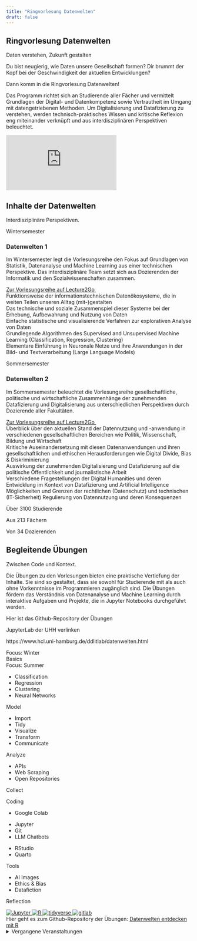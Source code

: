 ```yaml
---
title: "Ringvorlesung Datenwelten"
draft: false
---
```

<!-- <div class="background-pattern"> -->

<section>
    <div class="section-title">
        <h2>Ringvorlesung Datenwelten</h2>
        <p>Daten verstehen, Zukunft gestalten</p>
    </div>
    <div class="datenwelten-hero">
        <div class="datenwelten-hero-left">
            <p>Du bist neugierig, wie Daten unsere Gesellschaft formen? Dir brummt der Kopf bei der Geschwindigkeit der aktuellen Entwicklungen?</p>
        </div>
        <!-- <div class="datenwelten-hero-icons">
            <i class="codicon codicon-preview"></i>
            <i class="codicon codicon-project"></i>
            <i class="codicon codicon-pulse"></i>
            <i class="codicon codicon-question"></i>
            <i class="codicon codicon-radio-tower"></i>
        </div> -->
        <div class="datenwelten-hero-right">
            <p class="datenwelten-hero-answer">Dann komm in die Ringvorlesung Datenwelten!</p>
            <p>Das Programm richtet sich an Studierende aller Fächer und vermittelt Grundlagen der Digital- und Datenkompetenz sowie Vertrautheit im Umgang mit datengetriebenen Methoden. Um Digitalisierung und Datafizierung zu verstehen, werden technisch-praktisches Wissen und kritische Reflexion eng miteinander verknüpft und aus interdisziplinären Perspektiven beleuchtet.</p>
        </div>
    </div>
    <div class="wide-movie-container">
        <iframe class="wide-movie" src='https://lecture2go.uni-hamburg.de/o/iframe/?obj=71206'  title='Video: Warum DATENWELTEN eine Vorlesung für Dich ist!' frameborder='0' allowfullscreen></iframe>
    </div>
</section>



<section>
    <div class="section-content">
    <div class="section-title">
        <h2>Inhalte der Datenwelten</h2>
        <p>Interdisziplinäre Perspektiven.</p>
    </div>
    <div class="dw-background">
    <div class="dw-glass datenwelten-inhalte">
        <div class="datenwelten-inhalte-winter-meta">
            <p class="dw-pretitle">Wintersemester</p>
            <h3>Datenwelten 1</h3>
            <p class="datenwelten-inhalte-text">Im Wintersemester legt die Vorlesungsreihe den Fokus auf <span class="highlight">Grundlagen von Statistik, Datenanalyse und Machine Learning</span> aus einer technischen Perspektive. Das <span class="highlight">interdisziplinäre Team</span> setzt sich aus Dozierenden der Informatik und den Sozialwissenschaften zusammen.</p>
            <div>
                <a class="hover-fx" href="https://lecture2go.uni-hamburg.de/l2go/-/get/l/7566" target="_blank">
                    Zur Vorlesungsreihe auf Lecture2Go
                    <i class='codicon codicon-arrow-right' style='font-size: 1em; transform: rotate(-45deg); display: inline-block; font-weight: 1000'></i>  
                </a>
            </div>
        </div>
        <div class="grid grid-datenwelten-inhalte datenwelten-inhalte-winter-content">
                <i class="icon-bullet codicon codicon-debug-disconnect"></i>
                <div><span class="highlight">Funktionsweise</span> der informationstechnischen Datenökosysteme, die in weiten Teilen unseren Alltag (mit-)gestalten</div>
                <i class="icon-bullet codicon codicon-cloud-upload"></i>
                <div>Das <span class="highlight">technische und soziale Zusammenspiel</span> dieser Systeme bei der Erhebung, Aufbewahrung und Nutzung von Daten</div>
                <i class="icon-bullet codicon codicon-graph-scatter"></i>
                <div>Einfache <span class="highlight">statistische und visualisierende Verfahren</span> zur explorativen Analyse von Daten</div>
                <i class="icon-bullet codicon codicon-debug-alt"></i>
                <div>Grundlegende Algorithmen des Supervised and Unsupervised <span class="highlight">Machine Learning</span> (Classification, Regression, Clustering)</div>
                <i class="icon-bullet codicon codicon-combine"></i>
                <div>Elementare Einführung in <span class="highlight">Neuronale Netze</span> und ihre Anwendungen in der Bild- und Textverarbeitung (Large Language Models)</div>
            </div>
        <div class="datenwelten-inhalte-sommer-meta">
            <p class="dw-pretitle">Sommersemester</p>
            <h3>Datenwelten 2</h3>
            <p class="datenwelten-inhalte-text">Im Sommersemester beleuchtet die Vorlesungsreihe gesellschaftliche, politische und wirtschaftliche Zusammenhänge der zunehmenden <span class="highlight">Datafizierung und Digitalisierung</span> aus unterschiedlichen Perspektiven durch Dozierende <span class="highlight">aller Fakultäten</span>.</p>
            <div>
                <a class="hover-fx" href="https://lecture2go.uni-hamburg.de/l2go/-/get/l/7659" target="_blank">
                    Zur Vorlesungsreihe auf Lecture2Go
                    <i class='codicon codicon-arrow-right' style='font-size: 1em; transform: rotate(-45deg); display: inline-block; font-weight: 1000'></i>  
                </a>
            </div>
        </div>
        <div class="grid grid-datenwelten-inhalte datenwelten-inhalte-sommer-content">
                <i class="icon-bullet codicon codicon-telescope"></i>
                <div>Überblick über den <span class="highlight">aktuellen Stand</span> der Datennutzung und -anwendung in verschiedenen gesellschaftlichen Bereichen wie Politik, Wissenschaft, Bildung und Wirtschaft</div>
                <i class="icon-bullet codicon codicon-organization"></i>
                <div>Kritische Auseinandersetzung mit diesen Datenanwendungen und ihren <span class="highlight">gesellschaftlichen und ethischen Herausforderungen</span> wie Digital Divide, Bias & Diskriminierung</div>
                <i class="icon-bullet codicon codicon-device-camera"></i>
                <div>Auswirkung der zunehmenden Digitalisierung und Datafizierung auf die <span class="highlight">politische Öffentlichkeit</span> und journalistische Arbeit</div>
                <i class="icon-bullet codicon codicon-book"></i>
                <div>Verschiedene Fragestellungen der <span class="highlight">Digital Humanities</span> und deren Entwicklung im Kontext von Datafizierung und Artificial Intelligence</div>
                <i class="icon-bullet codicon codicon-law"></i>
                <div>Möglichkeiten und Grenzen der rechtlichen (Datenschutz) und technischen (IT-Sicherheit) <span class="highlight">Regulierung</span> von Datennutzung und deren Konsequenzen</div>
            </div>
    </div>
    </div>
    <div class="info-numbers">
        <p>Über <span>3100</span> Studierende<i class="codicon codicon-mortar-board" style="font-size: 2em; transform: translateX(0.2em) translateY(0.2em);"></i></p>  
        <p>Aus <span>213</span> Fächern<i class="codicon codicon-rocket"></i></p>
        <p>Von <span>34</span> Dozierenden<i class="codicon codicon-coffee"></i></p>
    </div>
    </div>
</section>










<section>
    <div class="section-title">
        <h2>Begleitende Übungen</h2>
        <p>Zwischen Code und Kontext.</p>
    </div>
    <!-- <div class="starter-image-area">
            <img src="/images/datenwelten/lehre_david_01.png" alt="datenwelten-01">
        </div> -->
    <div class="wide-text">
    <p>
      Die Übungen zu den Vorlesungen bieten eine praktische Vertiefung der Inhalte. Sie sind so gestaltet, dass sie sowohl für Studierende mit als auch ohne Vorkenntnisse im Programmieren zugänglich sind. Die Übungen fördern das Verständnis von Datenanalyse und Machine Learning durch interaktive Aufgaben und Projekte, die in Jupyter Notebooks durchgeführt werden. 
      </p>
    <div>
    </div>
    <!-- <div class="wide-image">
        <img src="/images/datenwelten/uebung.png" alt="inhalte uebung">
    </div> -->
    <p>Hier ist das Github-Repository der Übungen</p>
    <p>JupyterLab der UHH verlinken</p>
    <p>https://www.hcl.uni-hamburg.de/ddlitlab/datenwelten.html</p>
    </div>
    <div class="dw-uebung-grid">
        <div class="uppercase dw-uebung-subheader">Focus: Winter</div>
        <div class="uppercase dw-uebung-subheader">Basics</div>
        <div class="uppercase dw-uebung-subheader">Focus: Summer</div>
        <div></div>
        <div class="dw-uebung-content">
            <ul>
            <li>Classification</li>
            <li>Regression</li>
            <li>Clustering</li>
            <li>Neural Networks</li>
            </ul>
            <p class="uppercase dw-uebung-subheader">Model</p>
        </div>
        <div class="dw-uebung-content">
            <ul>
            <li>Import</li>
            <li>Tidy</li>
            <li>Visualize</li>
            <li>Transform</li>
            <li>Communicate</li>
            </ul>
            <p class="uppercase dw-uebung-subheader">Analyze</p>
        </div>
        <div class="dw-uebung-content">
            <ul>
            <li>APIs</li>
            <li>Web Scraping</li>
            <li>Open Repositories</li>
            </ul>
            <p class="uppercase dw-uebung-subheader">Collect</p>
        </div>
        <div class="uppercase dw-uebung-content dw-uebung-header">
            <i class='codicon codicon-code'></i>
            <p>Coding</p>
        </div>
        <div>
            <ul>
            <li>Google Colab</li>
            </ul>
        </div>
        <div>
            <ul>
            <li>Jupyter</li>
            <li>Git</li>
            <li>LLM Chatbots</li>
            </ul>
        </div>
        <div>
            <ul>
            <li>RStudio</li>
            <li>Quarto</li>
            </ul>
        </div>
        <div class="uppercase dw-uebung-content dw-uebung-header">
            <i class='codicon codicon-tools'></i>
            <p>Tools</p>
        </div>
        <div></div>
        <div>
            <ul>
            <li>AI Images</li>
            <li>Ethics & Bias</li>
            <li>Datafiction</li>
            </ul>
        </div>
        <div></div>
        <div class="uppercase dw-uebung-content dw-uebung-header">
            <i class='codicon codicon-combine'></i>
            <p>Reflection</p>
            </div>
    </div>
    <div class="row">
        <a href="https://jupyter.org/">
        <img src="/svg/jupyter.svg" alt="Jupyter" class="logo-big logo-bigger">
        </a>
        <a href="https://www.r-project.org/">
        <img src="/svg/R.svg" alt="R" class="logo-big logo-bigger">
        </a>
        <a href="https://www.tidyverse.org/">
        <img src="/svg/tidyverse.svg" alt="tidyverse" class="logo-big logo-bigger">
        </a>
        <a href="https://about.gitlab.com/">
        <img src="/svg/gitlab_only.svg" alt="gitlab" class="logo-big logo-bigger">
        </a>
      </div>
    <div>
        Hier geht es zum Github-Repository der Übungen: <a href="https://github.com/uhh-hcds/Datenwelten-entdecken-mit-R">Datenwelten entdecken mit R</a>
    </div>
    <details class="datenwelten-events">
        <summary>Vergangene Veranstaltungen</summary>
        <div class="grid-datenwelten-events">
            <div>
                <h4 class="dw-pretitle">Im Wintersemester</p>
            </div>
            <div>
                <h4 class="dw-pretitle">Im Sommersemester</h4>
            </div>
            <div>
                <h5>WiSe 24/25</h5>
                {{< dw_events dw_event="10">}}
                {{< dw_events dw_event="9">}}
                {{< dw_events dw_event="8">}}
            </div>
            <div>
                <h5>SoSe 24</h5>
                {{< dw_events dw_event="7">}}
                {{< dw_events dw_event="6">}}
            </div>        
            <div>
                <h5>WiSe 23/24</h5>
                {{< dw_events dw_event="5">}}
                {{< dw_events dw_event="4">}}
            </div>
            <div>
                <h5>SoSe 23</h5>
                {{< dw_events dw_event="3">}}
                </div>
            <div>
                <h5>WiSe 22/23</h5>
                {{< dw_events dw_event="2">}}
            </div>
            <div>
                <h5>SoSe 22</h5>
                {{< dw_events dw_event="1">}}
            </div>
            <div>
                <h5>WiSe 21/22</h5>
                {{< dw_events dw_event="0">}}
            </div>
        </div>
    </details>
</section>